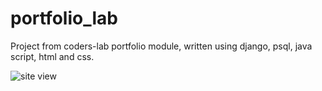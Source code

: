 # portfolio_lab

Project from coders-lab portfolio module, written using django, psql, java script, html and css.

![site view](portfolio_app/static/images/portfolio_screen.png)

